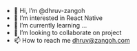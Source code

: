 - 👋 Hi, I’m @dhruv-zangoh
- 👀 I’m interested in React Native
- 🌱 I’m currently learning ...
- 💞️ I’m looking to collaborate on project
- 📫 How to reach me dhruv@zangoh.com

<!---
dhruv-zangoh/dhruv-zangoh is a ✨ special ✨ repository because its `README.md` (this file) appears on your GitHub profile.
You can click the Preview link to take a look at your changes.
--->
